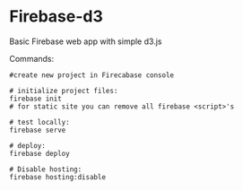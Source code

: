 
# Firebase-d3

Basic Firebase web app with simple d3.js


Commands:

    #create new project in Firecabase console

    # initialize project files:
    firebase init
    # for static site you can remove all firebase <script>'s

    # test locally:
    firebase serve

    # deploy:
    firebase deploy

    # Disable hosting:
    firebase hosting:disable
